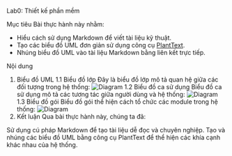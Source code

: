  Lab0: Thiết kế phần mềm

Mục tiêu
Bài thực hành này nhằm:
- Hiểu cách sử dụng Markdown để viết tài liệu kỹ thuật.
- Tạo các biểu đồ UML đơn giản sử dụng công cụ [PlantText](https://www.planttext.com/).
- Nhúng biểu đồ UML vào tài liệu Markdown bằng liên kết trực tiếp.

 Nội dung

1. Biểu đồ UML
 1.1 Biểu đồ lớp
Đây là biểu đồ lớp mô tả quan hệ giữa các đối tượng trong hệ thống: ![Diagram](http://www.plantuml.com/plantuml/png/RP6_IWD14CRxUuef5SaB71RfH31fBjXlRjVTWSiitEv6HAqiH4GmXQLWI2SMAQoovOPxZtqJrpyUvvbolc_XzzkPeR6ijcvMPMN5Z86nRDRHFoDSPW07a_1AEHIsHf9Viul-2ND0if_ZzZ7wUmQbYlwk-wo8VW7R1KP_Is2LZfibTdkZzFandUcz_Hpc6dbsdVtW2oHrYeA-yQEm0fCIc6DFP2p3IyeJ-A7ivCaeGMzcO6j74gRXZLGENBjf9Nx1XNLSaDtDFq96yg-0nBXPaVplC0hlrBOy_V6YsvuqwsP9ia-V25OgKVVfxTeFhmQ3TWkzk9NBXe9ukja7)
1.2 Biểu đồ ca sử dụng
Biểu đồ ca sử dụng mô tả các tương tác giữa người dùng và hệ thống: ![Diagram](http://www.plantuml.com/plantuml/png/SoWkIImgAStDuKfCBialKl1BFxRXuUwvcIw7T-QbGyK2In_kMfmNKlHmTtTOvk5LULnSfSMfoOd5gGfA4Qcv2iKWMOM2Z8UxLkOgAIGMAm05WmCGQa8o3g_2eYea0rLPnE7DYLZCoay4Ak92SPQ2hguTr19qfu6bGZ9moa7DSqZDIm7v6G00)
1.3 Biểu đồ gói
Biểu đồ gói thể hiện cách tổ chức các module trong hệ thống: ![Diagram](http://www.plantuml.com/plantuml/png/SoWkIImgAStDuIf8JCvEJ4zLK78_l3bJmUFXxdQ5a8o7koVcfIifL7CfA4G7bZxSjJXF8UVmNeMyz6CR7kwUcwcGSdXdNdeiccmnc5MGyN3NobnqkICJZotCKyWul02ahPOBoTRCn7m5bqoWjNaAVZ3ZNO36mwmFAKhCIrT81ZffUIoSZs8Ns40ypbJGrRN3xHXSFY2W3U8E_3hGNEcGcfS22d40)
2. Kết luận
Qua bài thực hành này, chúng ta đã:

Sử dụng cú pháp Markdown để tạo tài liệu dễ đọc và chuyên nghiệp.
Tạo và nhúng các biểu đồ UML bằng công cụ PlantText để thể hiện các khía cạnh khác nhau của hệ thống.
